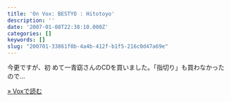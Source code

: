 ```yaml
---
title: 'On Vox: BESTYO : Hitotoyo'
description: ''
date: '2007-01-08T22:38:10.000Z'
categories: []
keywords: []
slug: "200701-33861f0b-4a4b-412f-b1f5-216c0d47a69e"
---
```

今更ですが、初 めて一青窈さんのCDを買いました。「指切り」も買わなかったので…

[» Voxで読む](http://qli.vox.com/library/post/bestyo-hitotoyo-1.html)